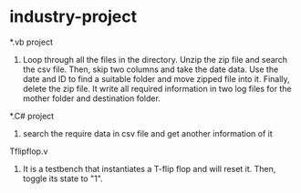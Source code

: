 # industry-project
*.vb project

1. Loop through all the files in the directory. Unzip the zip file and search the csv file. Then, skip two columns and take the date data. Use the date and ID to find a suitable folder and move zipped file into it. Finally, delete the zip file. It write all required information in two log files for the mother folder and destination folder.

*.C# project
1. search the require data in csv file and get another information of it


Tflipflop.v
1. It is a testbench that instantiates a T-flip flop and will reset it. Then, toggle its state to "1".
